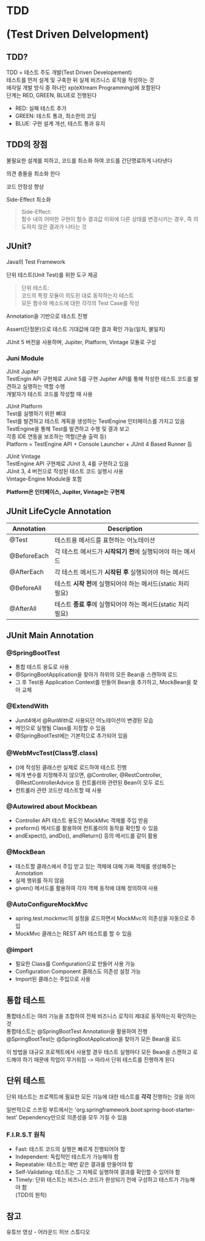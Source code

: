 # TDD <p>(Test Driven Delvelopment)</p>

## TDD?

TDD = 테스트 주도 개발(Test Driven Developement)
</br>테스트를 먼저 설계 및 구축한 뒤 실제 비즈니스 로직을 작성하는 것
</br>애자일 개발 방식 중 하나인 xp(eXtream Programming)에 포함된다
</br>단계는 RED, GREEN, BLUE로 진행된다

- RED: 실패 테스트 추가
- GREEN: 테스트 통과, 최소한의 코딩
- BLUE: 구현 설계 개선, 테스트 통과 유지

## TDD의 장점

불필요한 설계를 피하고, 코드를 최소화 하여 코드를 간단명료하게 나타낸다

의견 충돌을 최소화 한다

코드 안정성 향상

Side-Effect 최소화

> Side-Effect:
> </br> 함수 내의 어떠한 구현이 함수 결과값 이외에 다른 상태를 변경시키는 경우, 즉 의도하지 않은 결과가 나타는 것

## JUnit?

Java의 Test Framework

단위 테스트(Unit Test)를 위한 도구 제공

> 단위 테스트:
> </br> 코드의 특정 모듈이 의도된 대로 동작하는지 테스트
> </br> 모든 함수와 메소드에 대한 각각의 Test Case를 작성

Annotation을 기반으로 테스트 진행

Assert(단정문)으로 테스트 기대값에 대한 결과 확인 가능(일치, 불일치)

JUnit 5 버전을 사용하며, Jupiter, Platform, Vintage 모듈로 구성

### Juni Module

JUnit Jupiter
</br> TestEngin APi 구현체로 JUnit 5를 구현
Jupiter API를 통해 작성한 테스트 코드를 발견하고 실행하는 역할 수행
</br> 개발자가 테스트 코드를 작성할 때 사용

JUnit Platform
</br> Test를 실행하기 위한 뼈대
</br> Test를 발견하고 테스트 계획을 생성하는 TestEngine 인터페이스를 가지고 있음
</br> TestEngine을 통해 Test를 발견하고 수행 및 결과 보고
</br> 각종 IDE 연동을 보조하는 역할(콘솔 출력 등)
</br>Platform = TestEngine API + Console Launcher + JUnit 4 Based Runner 등

JUnit Vintage
</br> TestEngine API 구현체로 JUnit 3, 4를 구현하고 있음
</br> JUnit 3, 4 버전으로 작성된 테스트 코드 실행시 사용
</br> Vintage-Engine Module을 포함

**Platform은 인터페이스, Jupiter, Vintage는 구현체**

## JUnit LifeCycle Annotation

| Annotation  | Description                                                   |
| ----------- | ------------------------------------------------------------- |
| @Test       | 테스트용 메서드를 표현하는 어노테이션                         |
| @BeforeEach | 각 테스트 메서드가 **시작되기 전**에 실행되어야 하는 메서드   |
| @AfterEach  | 각 테스트 메서드가 **시작된 후** 실행되어야 하는 메서드       |
| @BeforeAll  | 테스트 **시작 전**에 실행되어야 하는 메서드(static 처리 필요) |
| @AfterAll   | 테스트 **종료 후**에 실행되어야 하는 메서드(static 처리 필요) |

## JUnit Main Annotation

### @SpringBootTest

- 통합 테스트 용도로 사용
- @SpringBootApplication을 찾아가 하위의 모든 Bean을 스캔하여 로드
- 그 후 Test용 Application Context를 만들어 Bean을 추가하고, MockBean을 찾아 교체

### @ExtendWith

- Junit4에서 @RunWith로 사용되던 어노테이션이 변경된 모습
- 메인으로 실행될 Class를 지정할 수 있음
- @SpringBootTest에는 기본적으로 추가되어 있음

### @WebMvcTest(Class명.class)

- ()에 작성된 클래스만 실제로 로드하여 테스트 진행
- 매개 변수를 지정해주지 않으면, @Controller, @RestController, @RestControllerAdvice 등 컨트롤러와 관련된 Bean이 모두 로드
- 컨트롤러 관련 코드만 테스트할 때 사용

### @Autowired about Mockbean

- Controller API 테스트 용도인 MockMvc 객체를 주입 받음
- preform() 메서드를 활용하여 컨트롤러의 동작을 확인할 수 있음
- andExpect(), andDo(), andReturn() 등의 메서드를 같이 활용

### @MockBean

- 테스트할 클래스에서 주입 받고 있는 객체에 대해 가짜 객체를 생성해주는 Annotation
- 실제 행위를 하지 않음
- given() 메서드를 활용하여 각자 객체 동작에 대해 정의하여 사용

### @AutoConfigureMockMvc

- spring.test.mockmvc의 설정을 로드하면서 MockMvc의 의존성을 자동으로 주입
- MockMvc 클래스는 REST API 테스트를 할 수 있음

### @import

- 필요한 Class를 Configuration으로 만들어 사용 가능
- Configuration Component 클래스도 의존성 설정 가능
- Import된 클래스는 주입으로 사용

## 통합 테스트

통합테스트는 여러 기능을 조합하여 전체 비즈니스 로직이 제대로 동작하는지 확인하는 것</br>
통합테스트는 @SpringBootTest Annotation을 활용하여 진행</br>
@SpringBootTest는 @SpringBootApplication을 찾아가 모든 Bean을 로드

이 방법을 대규모 프로젝트에서 사용할 경우 테스트 실행마다 모든 Bean을 스캔하고 로드해야 하기 때문에 작업이 무거워짐 -> 따라서 단위 테스트를 진행하게 된다

## 단위 테스트

단위 테스트는 프로젝트에 필요한 모든 기능에 대한 테스트를 **각각** 진행하는 것을 의미

일반적으로 스프링 부트에서는 'org.springframework.boot:spring-boot-starter-test' Dependency만으로 의존성을 모두 가질 수 있음

### F.I.R.S.T 원칙

- Fast: 테스트 코드의 실행은 빠르게 진행되어야 함
- Independent: 독립적인 테스트가 가능해야 함
- Repeatable: 테스트는 매번 같은 결과를 만들어야 함
- Self-Validating: 테스트는 그 자체로 실행하여 결과를 확인할 수 있어야 함
- Timely: 단위 테스트는 비즈니스 코드가 완성되기 전에 구성하고 테스트가 가능해야 함</br>
  (TDD의 원칙)

## 참고

유튜브 영상 - 어라운드 허브 스튜디오
